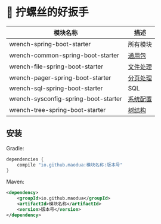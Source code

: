 # 🔧 拧螺丝的好扳手

| 模块名称                               | 描述                                                    |
|--------------------------------------|-------------------------------------------------------|
| wrench-spring-boot-starter           | 所有模块                                                  |
| wrench-common-spring-boot-starter    | [通用包](/wrench-common-spring-boot-starter/README.md)   |
| wrench-file-spring-boot-starter      | [文件处理](/wrench-file-spring-boot-starter/README.md)    |
| wrench-pager-spring-boot-starter     | [分页处理](/wrench-pager-spring-boot-starter/README.md)   |
| wrench-sql-spring-boot-starter       | SQL                                                   |
| wrench-sysconfig-spring-boot-starter | [系统配置](/wrench-sysconfig-spring-boot-starter/README.md) |
| wrench-tree-spring-boot-starter      | [树结构](/wrench-tree-spring-boot-starter/README.md)     |

## 安装

Gradle:
```groovy
dependencies {
    compile "io.github.maodua:模块名称:版本号"
}
```
Maven:
```xml
<dependency>
    <groupId>io.github.maodua</groupId>
    <artifactId>模块名称</artifactId>
    <version>版本号</version>
</dependency>
```


